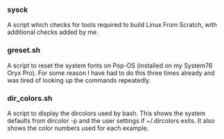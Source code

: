 ### sysck
A script which checks for tools required to build Linux From Scratch, with additional checks added by me.

### greset.sh
A script to reset the system fonts on Pop-OS (installed on my System76 Oryx Pro). For some reason I have had to do this three times already and was tired of looking up the commands repeatedly.

### dir_colors.sh
A script to display the dircolors used by bash. This shows the system defaults from dircolor -p and the user settings if ~/.dircolors exits. It also shows the color numbers used for each example.
